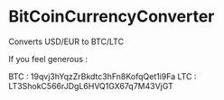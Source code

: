 BitCoinCurrencyConverter
========================

Converts USD/EUR to BTC/LTC


If you feel generous :

BTC : 19qvj3hYqzZrBkdtc3hFn8KofqQet1i9Fa
LTC : LT3ShokC566rJDgL6HVQ1GX67q7M43VjGT